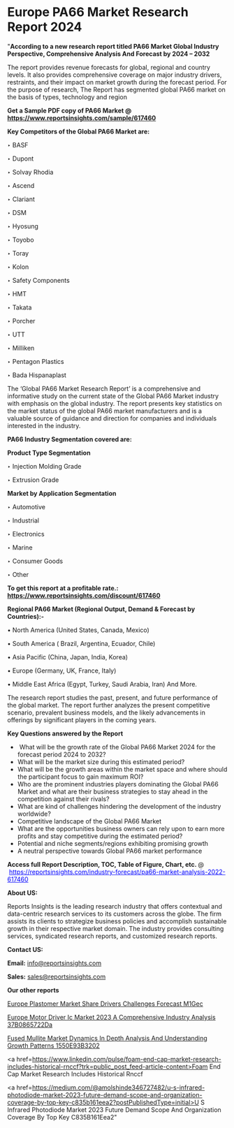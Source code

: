 # Europe PA66 Market Research Report 2024

"<strong>According to a new research report titled PA66 Market Global Industry Perspective, Comprehensive Analysis And Forecast by 2024 – 2032</strong>

The report provides revenue forecasts for global, regional and country levels. It also provides comprehensive coverage on major industry drivers, restraints, and their impact on market growth during the forecast period. For the purpose of research, The Report has segmented global PA66 market on the basis of types, technology and region

<strong>Get a Sample PDF copy of PA66 Market </strong><strong>@<a href=https://www.reportsinsights.com/sample/617460 style=color:#0000ff;> https://www.reportsinsights.com/sample/617460</a></strong></font>

<strong>Key Competitors of the Global PA66 Market are:</strong>

‣ BASF

‣ Dupont

‣ Solvay Rhodia

‣ Ascend

‣ Clariant

‣ DSM

‣ Hyosung

‣ Toyobo

‣ Toray

‣ Kolon

‣ Safety Components

‣ HMT

‣ Takata

‣ Porcher

‣ UTT

‣ Milliken

‣ Pentagon Plastics

‣ Bada Hispanaplast

The ‘Global PA66 Market Research Report’ is a comprehensive and informative study on the current state of the Global PA66 Market industry with emphasis on the global industry. The report presents key statistics on the market status of the global PA66 market manufacturers and is a valuable source of guidance and direction for companies and individuals interested in the industry.

<strong>PA66 Industry Segmentation covered are:</strong>

<strong>Product Type Segmentation</strong>

‣ Injection Molding Grade

‣ Extrusion Grade

<strong>Market by Application Segmentation</strong>

‣ Automotive

‣ Industrial

‣ Electronics

‣ Marine

‣ Consumer Goods

‣ Other

<strong>To get this report at a profitable rate.: <a href=https://www.reportsinsights.com/discount/617460 style=color:#0000ff;>https://www.reportsinsights.com/discount/617460</a></strong></font>

<strong>Regional PA66 Market (Regional Output, Demand &amp; Forecast by Countries):-</strong>

• North America (United States, Canada, Mexico)

• South America ( Brazil, Argentina, Ecuador, Chile)

• Asia Pacific (China, Japan, India, Korea)

• Europe (Germany, UK, France, Italy)

• Middle East Africa (Egypt, Turkey, Saudi Arabia, Iran) And More.

The research report studies the past, present, and future performance of the global market. The report further analyzes the present competitive scenario, prevalent business models, and the likely advancements in offerings by significant players in the coming years.

<strong>Key Questions answered by the Report</strong>
<ul>
  <li> What will be the growth rate of the Global PA66 Market 2024 for the forecast period 2024 to 2032?</li>
  <li>What will be the market size during this estimated period?</li>
  <li>What will be the growth areas within the market space and where should the participant focus to gain maximum ROI?</li>
  <li>Who are the prominent industries players dominating the Global PA66 Market and what are their business strategies to stay ahead in the competition against their rivals?</li>
  <li>What are kind of challenges hindering the development of the industry worldwide?</li>
  <li>Competitive landscape of the Global PA66 Market</li>
  <li>What are the opportunities business owners can rely upon to earn more profits and stay competitive during the estimated period?</li>
  <li>Potential and niche segments/regions exhibiting promising growth</li>
  <li>A neutral perspective towards Global PA66 market performance</li>
</ul>
<strong>Access full Report Description, TOC, Table of Figure, Chart, etc. </strong>@  <a href=https://reportsinsights.com/industry-forecast/pa66-market-analysis-2022-617460 style=color:#0000ff;>https://reportsinsights.com/industry-forecast/pa66-market-analysis-2022-617460</a></font>

<strong><strong>About US</strong>:</strong>

Reports Insights is the leading research industry that offers contextual and data-centric research services to its customers across the globe. The firm assists its clients to strategize business policies and accomplish sustainable growth in their respective market domain. The industry provides consulting services, syndicated research reports, and customized research reports.

<strong>Contact US:</strong>

<p class=""""><b>Email:</b> <a href=mailto:info@reportsinsights.com>info@reportsinsights.com</a></p>
<p class=""""><b>Sales:</b> <a href=mailto:sales@reportsinsights.com>sales@reportsinsights.com</a></p>

<strong>Our other reports</strong>

<a href=https://www.linkedin.com/pulse/europe-plastomer-market-share-drivers-challenges-forecast-m1gec/>Europe Plastomer Market Share Drivers Challenges Forecast M1Gec</a>

<a href=https://medium.com/@gd336335/europe-motor-driver-ic-market-2023-a-comprehensive-industry-analysis-37b0865722da>Europe Motor Driver Ic Market 2023 A Comprehensive Industry Analysis 37B0865722Da</a>

<a href=https://medium.com/@devikamore1785434/fused-mullite-market-dynamics-in-depth-analysis-and-understanding-growth-patterns-1550e93b3202>Fused Mullite Market Dynamics In Depth Analysis And Understanding Growth Patterns 1550E93B3202</a>

<a href=https://www.linkedin.com/pulse/foam-end-cap-market-research-includes-historical-rnccf?trk=public_post_feed-article-content>Foam End Cap Market Research Includes Historical Rnccf</a>

<a href=https://medium.com/@amolshinde346727482/u-s-infrared-photodiode-market-2023-future-demand-scope-and-organization-coverage-by-top-key-c835b161eea2?postPublishedType=initial>U S Infrared Photodiode Market 2023 Future Demand Scope And Organization Coverage By Top Key C835B161Eea2</a>"

